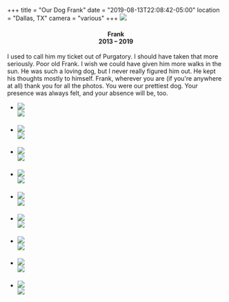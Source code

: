 +++
title = "Our Dog Frank"
date = "2019-08-13T22:08:42-05:00"
location = "Dallas, TX"
camera = "various"
+++
<img src="https://res.cloudinary.com/tobyblog/image/upload/v1565673092/img/kassi.jpg">
<!--more-->

<h4 style="border-left:auto; border-right: auto; text-align:center">Frank<br>2013 – 2019</h4>

I used to call him my ticket out of Purgatory. I should have taken that more seriously. Poor old Frank. I wish we could have given him more walks in the sun. He was such a loving dog, but I never really figured him out. He kept his thoughts mostly to himself. Frank, wherever you are (if you're anywhere at all) thank you for all the photos. You were our prettiest dog. Your presence was always felt, and your absence will be, too.

<div class="container-fluid">
<div class="demo-gallery dark mrb35">
	<ul id="lightgallery" class="list-unstyled row">
		<li data-sub-html="<h4></h4><p></p>" data-src="https://res.cloudinary.com/tobyblog/image/upload/v1565727634/img/D7D55003-5926-457C-8E48-524C9DBA9878_l5hs8d.jpg" class="col-xs-6 col-sm-4 col-md-3">
			<a href><img class="img-responsive" src="https://res.cloudinary.com/tobyblog/image/upload/v1565727634/img/D7D55003-5926-457C-8E48-524C9DBA9878_l5hs8d.jpg"><div class="demo-gallery-poster"><img src="/img/zoom.png"></div></a><div class="wp-caption-text"><h4></h4><p></p></div>
		</li>
		<li data-sub-html="<h4></h4><p></p>" data-src="https://res.cloudinary.com/tobyblog/image/upload/v1565673092/img/kassi.jpg" class="col-xs-6 col-sm-4 col-md-3">
			<a href><img class="img-responsive" src="https://res.cloudinary.com/tobyblog/image/upload/v1565673092/img/kassi.jpg"><div class="demo-gallery-poster"><img src="/img/zoom.png"></div></a><div class="wp-caption-text"><h4></h4><p></p></div>
		</li>
		<li data-sub-html="<h4></h4><p></p>" data-src="https://res.cloudinary.com/tobyblog/image/upload/v1565673091/img/DSC02583.jpg" class="col-xs-6 col-sm-4 col-md-3">
			<a href><img class="img-responsive" src="https://res.cloudinary.com/tobyblog/image/upload/v1565673091/img/DSC02583.jpg"><div class="demo-gallery-poster"><img src="/img/zoom.png"></div></a><div class="wp-caption-text"><h4></h4><p></p></div>
		</li>
		<li data-sub-html="<h4></h4><p></p>" data-src="https://res.cloudinary.com/tobyblog/image/upload/v1565673087/img/DSC08700.jpg" class="col-xs-6 col-sm-4 col-md-3">
			<a href><img class="img-responsive" src="https://res.cloudinary.com/tobyblog/image/upload/v1565673087/img/DSC08700.jpg"><div class="demo-gallery-poster"><img src="/img/zoom.png"></div></a><div class="wp-caption-text"><h4></h4><p></p></div>
		</li>
		<li data-sub-html="<h4></h4><p></p>" data-src="https://res.cloudinary.com/tobyblog/image/upload/v1565673091/img/DSC08913.jpg" class="col-xs-6 col-sm-4 col-md-3">
			<a href><img class="img-responsive" src="https://res.cloudinary.com/tobyblog/image/upload/v1565673091/img/DSC08913.jpg"><div class="demo-gallery-poster"><img src="/img/zoom.png"></div></a><div class="wp-caption-text"><h4></h4><p></p></div>
		</li>
		<li data-sub-html="<h4></h4><p></p>" data-src="https://res.cloudinary.com/tobyblog/image/upload/v1565673094/img/IMG_4089.jpg" class="col-xs-6 col-sm-4 col-md-3">
			<a href><img class="img-responsive" src="https://res.cloudinary.com/tobyblog/image/upload/v1565673094/img/IMG_4089.jpg"><div class="demo-gallery-poster"><img src="/img/zoom.png"></div></a><div class="wp-caption-text"><h4></h4><p></p></div>
		</li>
		<li data-sub-html="<h4></h4><p></p>" data-src="https://res.cloudinary.com/tobyblog/image/upload/v1565673094/img/IMG_0266.jpg" class="col-xs-6 col-sm-4 col-md-3">
			<a href><img class="img-responsive" src="https://res.cloudinary.com/tobyblog/image/upload/v1565673094/img/IMG_0266.jpg"><div class="demo-gallery-poster"><img src="/img/zoom.png"></div></a><div class="wp-caption-text"><h4></h4><p></p></div>
		</li>
		<li data-sub-html="<h4></h4><p></p>" data-src="https://res.cloudinary.com/tobyblog/image/upload/v1565673091/img/IMG_3894.jpg" class="col-xs-6 col-sm-4 col-md-3">
			<a href><img class="img-responsive" src="https://res.cloudinary.com/tobyblog/image/upload/v1565673091/img/IMG_3894.jpg"><div class="demo-gallery-poster"><img src="/img/zoom.png"></div></a><div class="wp-caption-text"><h4></h4><p></p></div>
		</li>
		<li data-sub-html="<h4></h4><p></p>" data-src="https://res.cloudinary.com/tobyblog/image/upload/v1565673084/img/DSC02447.jpg" class="col-xs-6 col-sm-4 col-md-3">
			<a href><img class="img-responsive" src="https://res.cloudinary.com/tobyblog/image/upload/v1565673084/img/DSC02447.jpg"><div class="demo-gallery-poster"><img src="/img/zoom.png"></div></a><div class="wp-caption-text"><h4></h4><p></p></div>
		</li>
	</ul>
</div>
</div>